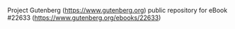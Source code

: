 Project Gutenberg (https://www.gutenberg.org) public repository for eBook #22633 (https://www.gutenberg.org/ebooks/22633)
